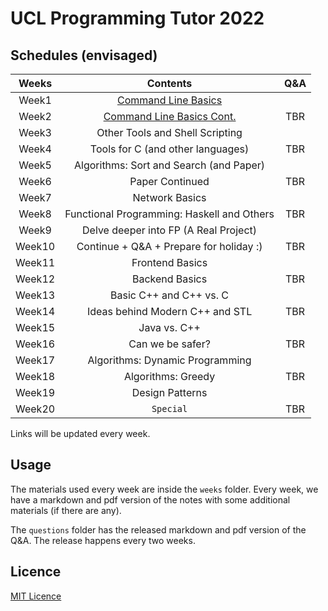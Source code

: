# UCL Programming Tutor 2022

## Schedules (envisaged)

| Weeks | Contents | Q&A |
| :---: | :------: | :-: |
| Week1 | [Command Line Basics](./weeks/week1/note.md) | |
| Week2 | [Command Line Basics Cont.](./weeks/week2/note.md) | TBR |
| Week3 | Other Tools and Shell Scripting | |
| Week4 | Tools for C (and other languages) | TBR |
| Week5 | Algorithms: Sort and Search (and Paper) |
| Week6 | Paper Continued | TBR |
| Week7 | Network Basics | | |
| Week8 | Functional Programming: Haskell and Others | TBR |
| Week9 | Delve deeper into FP (A Real Project) | |
| Week10 | Continue + Q&A + Prepare for holiday :) | TBR |
| Week11 | Frontend Basics | |
| Week12 | Backend Basics | TBR |
| Week13 | Basic C++ and C++ vs. C | |
| Week14 | Ideas behind Modern C++ and STL | TBR |
| Week15 | Java vs. C++ | |
| Week16 | Can we be safer? | TBR |
| Week17 | Algorithms: Dynamic Programming | |
| Week18 | Algorithms: Greedy | TBR |
| Week19 | Design Patterns | |
| Week20 | `Special` | TBR |

Links will be updated every week.

## Usage

The materials used every week are inside the `weeks` folder. Every week, we have a markdown and pdf version of the notes with some additional materials (if there are any).

The `questions` folder has the released markdown and pdf version of the Q&A. The release happens every two weeks.

## Licence

[MIT Licence](./LICENSE)